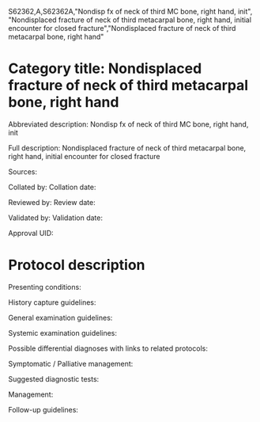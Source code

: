 S62362,A,S62362A,"Nondisp fx of neck of third MC bone, right hand, init", "Nondisplaced fracture of neck of third metacarpal bone, right hand, initial encounter for closed fracture","Nondisplaced fracture of neck of third metacarpal bone, right hand"
# Category title: Nondisplaced fracture of neck of third metacarpal bone, right hand

Abbreviated description: Nondisp fx of neck of third MC bone, right hand, init

Full description: Nondisplaced fracture of neck of third metacarpal bone, right hand, initial encounter for closed fracture

Sources:

Collated by:
Collation date:

Reviewed by:
Review date:

Validated by:
Validation date:

Approval UID:

# Protocol description

Presenting conditions:

History capture guidelines:

General examination guidelines:

Systemic examination guidelines:

Possible differential diagnoses with links to related protocols:

Symptomatic / Palliative management:

Suggested diagnostic tests:

Management:

Follow-up guidelines:
